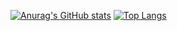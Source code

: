 [![Anurag's GitHub stats](https://github-readme-stats.vercel.app/api?username=OMD0118&theme=dark)](https://github.com/anuraghazra/github-readme-stats)
[![Top Langs](https://github-readme-stats.vercel.app/api/top-langs/?username=OMD0118&theme=dark)](https://github.com/anuraghazra/github-readme-stats)

